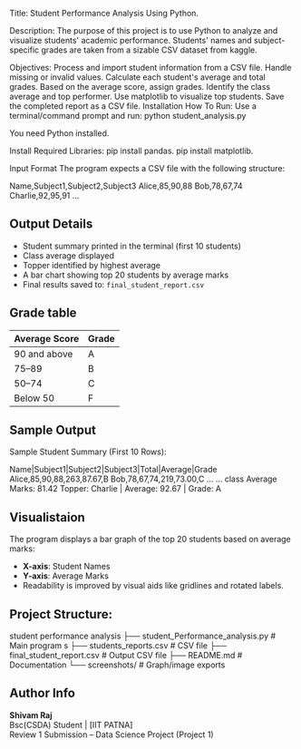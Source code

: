 Title: 
Student Performance Analysis Using Python.

Description: 
The purpose of this project is to use Python to analyze and visualize students' academic performance. Students' names and subject-specific grades are taken from a sizable CSV dataset from kaggle.

Objectives: 
Process and import student information from a CSV file.
Handle missing or invalid values.
Calculate each student's average and total grades.
Based on the average score, assign grades.
Identify the class average and top performer.
Use matplotlib to visualize top students.
Save the completed report as a CSV file.
Installation
How To Run:
Use a terminal/command prompt and run: python student_analysis.py

You need Python installed.

Install Required Libraries: pip install pandas. pip install matplotlib.

Input Format
The program expects a CSV file with the following structure:

Name,Subject1,Subject2,Subject3
Alice,85,90,88
Bob,78,67,74
Charlie,92,95,91
...

## Output Details

- Student summary printed in the terminal (first 10 students)
- Class average displayed
- Topper identified by highest average
- A bar chart showing top 20 students by average marks
- Final results saved to: `final_student_report.csv`

## Grade table 

| Average Score | Grade |
|---------------|-------|
| 90 and above  | A     |
| 75–89         | B     |
| 50–74         | C     |
| Below 50      | F     |

## Sample Output
 Sample Student Summary (First 10 Rows):

Name|Subject1|Subject2|Subject3|Total|Average|Grade
Alice,85,90,88,263,87.67,B
Bob,78,67,74,219,73.00,C
...
...
class Average Marks: 81.42
Topper: Charlie | Average: 92.67 | Grade: A




## Visualistaion

The program displays a bar graph of the top 20 students based on average marks:
- **X-axis**: Student Names
- **Y-axis**: Average Marks
- Readability is improved by visual aids like gridlines and rotated labels.

##  Project Structure:
student performance analysis
├── student_Performance_analysis.py # Main program s
├── students_reports.csv # CSV file
├── final_student_report.csv # Output CSV file
├── README.md # Documentation
└── screenshots/ # Graph/image exports


## Author Info

**Shivam Raj**  
Bsc(CSDA) Student | [IIT PATNA]  
Review 1 Submission – Data Science Project (Project 1)
